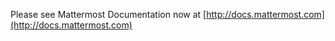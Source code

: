Please see Mattermost Documentation now at [http://docs.mattermost.com](http://docs.mattermost.com)
